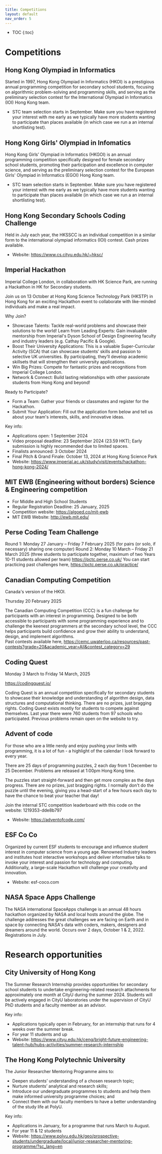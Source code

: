 ```yaml
---
title: Competitions
layout: default
nav_order: 5
---
```


- TOC
{:toc} 

# Competitions

## Hong Kong Olympiad in Informatics

Started in 1997, Hong Kong Olympiad in Informatics (HKOI) is a prestigious annual programming competition for secondary school students, focusing on algorithmic problem-solving and programming skills, and serving as the preliminary selection contest for the International Olympiad in Informatics (IOI) Hong Kong team.

* STC team selection starts in September. Make sure you have registered your interest with me early as we typically have more students wanting to participate than places available (in which case we run a an internal shortlisting test).

## Hong Kong Girls' Olympiad in Infomatics

Hong Kong Girls' Olympiad in Informatics (HKGOI) is an annual programming competition specifically designed for female secondary school students, promoting their participation and excellence in computer science, and serving as the preliminary selection contest for the European Girls' Olympiad in Informatics (EGOI) Hong Kong team.

* STC team selection starts in September. Make sure you have registered your interest with me early as we typically have more students wanting to participate than places available (in which case we run a an internal shortlisting test).

## Hong Kong Secondary Schools Coding Challenge

Held in July each year, the HKSSCC is an individual competition in a similar form to the international olympiad informatics (IOI) contest. Cash prizes available.

* Website: https://www.cs.cityu.edu.hk/~hksc/

## Imperial Hackathon

Imperial College London, in collaboration with HK Science Park, are running a Hackathon in HK for Secondary students.

Join us on 13 October at Hong Kong Science Technology Park (HKSTP) in Hong Kong for an exciting Hackathon event to collaborate with like-minded individuals and make a real impact. 

Why Join?

* Showcase Talents: Tackle real-world problems and showcase their solutions to the world!
Learn from Leading Experts: Gain invaluable mentorship from Imperial's Dyson School of Design Engineering faculty and industry leaders (e.g. Cathay Pacific & Google).
* Boost Their University Applications: This is a valuable Super-Curricular Activity (SCA) that can showcase students’ skills and passion to selective UK universities. By participating, they’ll develop academic skillsets that will strengthen their university applications.
* Win Big Prizes: Compete for fantastic prizes and recognitions from Imperial College London.
* Network & Connect: Build lasting relationships with other passionate students from Hong Kong and beyond!

Ready to Participate? 

* Form a Team: Gather your friends or classmates and register for the Hackathon. 
* Submit Your Application: Fill out the application form below and tell us about your team's interests, skills, and innovative ideas.

Key info:

* Applications open: 1 September 2024
* Video proposal deadline: 23 September 2024 (23.59 HKT); Early submission is highly recommended due to limited spaces.
* Finalists announced: 3 October 2024  
* Final Pitch & Grand Finale: October 13, 2024 at Hong Kong Science Park
* Website: https://www.imperial.ac.uk/study/visit/events/hackathon-hong-kong-2024/

## MIT EWB (Engineering without borders) Science & Engineering competition

* For Middle and High School Students
* Regular Registration Deadline: 25 January, 2025
* Competition website: https://algoed.co/mit-ewb
* MIT EWB Website: http://ewb.mit.edu/

## Perse Coding Team Challenge

Round 1: Monday 27 January – Friday 7 February 2025 (for pairs (or solo, if necessary) sharing one computer)
Round 2: Monday 10 March – Friday 21 March 2025 (three students to participate together, maximum of two Years 10-11 students allowed per team)
https://pctc.perse.co.uk/
You can start practicing past challenges here, https://pctc.perse.co.uk/practice/

## Canadian Computing Competition

Canada's version of the HKOI.

Thursday 20 February 2025

The Canadian Computing Competition (CCC) is a fun challenge for participants with an interest in programming. Designed to be both accessible to participants with some programming experience and to challenge the keenest programmers at the secondary school level, the CCC helps participants build confidence and grow their ability to understand, design, and implement algorithms.  
Past contests available here, https://cemc.uwaterloo.ca/resources/past-contests?grade=20&academic_year=All&contest_category=29

## Coding Quest

Monday 3 March to Friday 14 March, 2025 

https://codingquest.io/

Coding Quest is an annual competition specifically for secondary students to showcase their knowledge and understanding of algorithm design, data structures and computational thinking. There are no prizes, just bragging rights. Coding Quest exists mostly for students to compete against themselves. Last year there were 760 students from 97 schools who participated. Previous problems remain open on the website to try.

## Advent of code

For those who are a little nerdy and enjoy pushing your limits with programming, it is a lot of fun - a highlight of the calendar I look forward to every year.

There are 25 days of programming puzzles, 2 each day from 1 December to 25 December. Problems are released at 1:00pm Hong Kong time. 

The puzzles start straight-forward and then get more complex as the days progress. There are no prizes, just bragging rights. I normally don't do the puzzle until the evening, giving you a head-start of a few hours each day to have the chance to beat your teacher that day!

Join the internal STC competition leaderboard with this code on the website: 1219353-dde8b797

* Website: https://adventofcode.com/

## ESF Co Co

Organized by current ESF students to encourage and influence student interest in computer science from a young age. Renowned Industry leaders and institutes host interactive workshops and deliver informative talks to invoke your interest and passion for technology and computing. Additionally, a large-scale Hackathon will challenge your creativity and innovation.

* Website: esf-coco.com

## NASA Space Apps Challenge

The NASA international SpaceApps challenge is an annual 48 hours hackathon organized by NASA and local hosts around the globe. The challenge addresses the great challenges we are facing on Earth and in space by connecting NASA's data with coders, makers, designers and dreamers around the world. Occurs over 2 days, October 1 & 2, 2022. Registrations in July.

# Research opportunities

## City University of Hong Kong

The Summer Research Internship provides opportunities for secondary school students to undertake engineering-related research attachments for approximately one month at CityU during the summer 2024. Students will be actively engaged in CityU laboratories under the supervision of CityU PhD students and a faculty member as an advisor. 

Key info:

* Applications typically open in February, for an internship that runs for 4 weeks over the summer break.
* For year 11 students and up
* Website: https://www.cityu.edu.hk/ceng/bright-future-engineering-talent-hub/hubs-activities/summer-research-internship

## The Hong Kong Polytechnic University

The Junior Researcher Mentoring Programme aims to:

* Deepen students’ understanding of a chosen research topic;
* Nurture students’ analytical and research skills;
* Introduce our undergraduate programmes to students and help them make informed university programme choices; and
* Connect them with our faculty members to have a better understanding of the study life at PolyU.

Key info:

* Applications in January, for a programme that runs March to August.
* For year 11 & 12 students
* Website: https://www.polyu.edu.hk/geo/prospective-students/undergraduate/local/junior-researcher-mentoring-programme/?sc_lang=en
